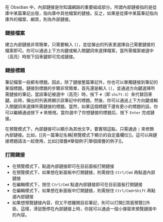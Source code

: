 在 Obsidian 中，內部鏈接是你知識網路的重要組成部分。所謂內部鏈接指的是從庫中某篇筆記出發，指向庫中其他檔案的鏈接。反之，如果是從庫中某篇筆記指向庫外的檔案、網頁，則為外部鏈接。

### 鏈接檔案

建立內部鏈接非常簡單，只需要輸入 `[[`，並從彈出的列表里選擇自己需要鏈接的檔案即可。你可以通過上下方向鍵或輸入關鍵詞來選擇檔案，當所需檔案被選中（高亮）時按下回車鍵即可完成鏈接。

### 鏈接標題

筆記檔案一般都有標題。因此，除了鏈接整篇筆記外，你也可以單獨鏈接到筆記的某個標題。鏈接到標題的步驟非常簡單，首先還是輸入 `[[`，並通過方向鍵選擇所需鏈接的筆記。當該筆記被選中（高亮）時，按下 `#`（即 `shift-3`）來代替回車鍵。此時，彈出的列表將顯示該筆記中的標題。然後，你可以通過上下方向鍵或輸入關鍵詞來選擇所需鏈接的標題。當然，如果這個標題下還有更小的標題的話，你可以繼續通過按下 `#` 來檢視。當你選中了你想鏈接的標題后，按下 `Enter` 完成鏈接。

在預覽模式下，內部鏈接可以顯示為其他文字。要實現這點，只需通過 `|` 來修飾內部鏈接。比如，[[另一篇筆記名稱|預覽模式下顯示的自定義欄位]]。這可以與鏈接標題語法一起使用，比如[[摺疊#舉個例子|舉個摺疊的例子]]。

### 打開鏈接

- 在預覽模式下，點選內部鏈接即可在目前面板打開鏈接
- 在預覽模式下，如果想在新面板中打開鏈接，則需按住 `Ctrl/Cmd` 再點選內部鏈接
- 在編輯模式下，按住 `Ctrl/Cmd` 點選內部鏈接即可在目前面板打開鏈接
- 在編輯模式下，如果想在新面板中打開鏈接，則需按住 `Ctrl/Cmd+Shift` 再點選內部鏈接
- 如果想預覽鏈接內容，但又不想離開目前筆記，則可以打開[[頁面預覽]]外掛。這樣，滑鼠懸停在內部鏈接上時，你就可以通過一個小彈窗來預覽鏈接中的內容。
